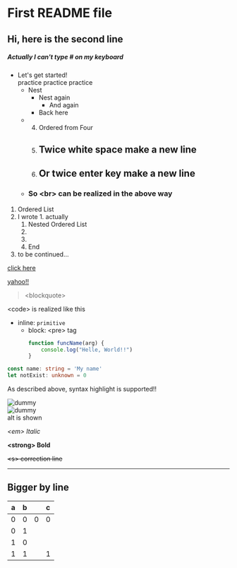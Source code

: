 # First README file

## Hi, here is the second line

##### Actually I can't type \# on my keyboard

- Let's get started!  
  practice practice practice
  - Nest
    - Nest again
      - And again
    - Back here
  - 4. Ordered from Four
    5. ## Twice white space make a new line
    6. ## Or twice enter key make a new line
  - ### **So \<br> can be realized in the above way**

1. Ordered List
1. I wrote 1. actually
   1. Nested Ordered List
   1.
   1.
   1. End
1. to be continued...

[click here](https://google.com)

[yahoo]: https:yahoo.co.jp

[yahoo!!][yahoo]

> \<blockquote>

\<code> is realized like this

- inline: `primitive`
  - block: \<pre> tag
    ```Javascript
    function funcName(arg) {
        console.log("Helle, World!!")
    }
    ```

```Typescript
const name: string = 'My name'
let notExist: unknown = 0
```

As described above, syntax highlight is supported!!

![dummy](https://placehold.jp/150x150.png)  
![dummy](https://placehold.jp)  
alt is shown

_\<em> Italic_

<!-- *\<em> Italic*   -->

**\<strong> Bold**

<!-- __\<strong> Bold__   -->

~~\<s> correction line~~

---

<!-- *** -->

<!-- ___ -->

## Bigger by line

| a   | b   |     | c   |
| --- | --- | --- | --- |
| 0   | 0   | 0   | 0   |
| 0   | 1   |
| 1   | 0   |
| 1   | 1   |     | 1   |
